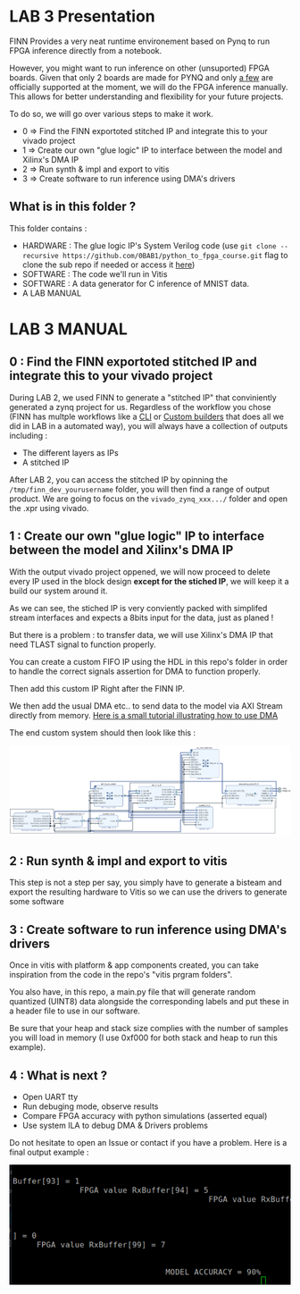 # LAB 3 Presentation

FINN Provides a very neat runtime environement based on Pynq to run FPGA inference directly from a notebook.

However, you might want to run inference on other (unsuported) FPGA boards. Given that only 2 boards are made for PYNQ and only [a few](http://www.pynq.io/boards.html) are officially supported at the moment, we will do the FPGA inference manually.
This allows for better understanding and flexibility for your future projects.

To do so, we will go over various steps to make it work.

- 0 => Find the FINN exportoted stitched IP and integrate this to your vivado project
- 1 => Create our own "glue logic" IP to interface between the model and Xilinx's DMA IP
- 2 => Run synth & impl and export to vitis
- 3 => Create software to run inference using DMA's drivers

## What is in this folder ?

This folder contains :

- HARDWARE : The glue logic IP's System Verilog code (use ```git clone --recursive https://github.com/0BAB1/python_to_fpga_course.git``` flag to clone the sub repo if needed or access it [here](https://github.com/0BAB1/Axi-Stream-FIFO-for-FINN))
- SOFTWARE : The code we'll run in Vitis
- SOFTWARE : A data generator for C inference of MNIST data.
- A LAB MANUAL

# LAB 3 MANUAL

## 0 : Find the FINN exportoted stitched IP and integrate this to your vivado project

During LAB 2, we used FINN to generate a "stitched IP" that conviniently generated a zynq project for us. Regardless of the workflow you chose (FINN has multple workflows like a [CLI](https://finn.readthedocs.io/en/latest/command_line.html) or [Custom builders](https://finn.readthedocs.io/en/latest/command_line.html) that does all we did in LAB in a automated way), you will always have a collection of outputs including :

- The different layers as IPs
- A stitched IP

After LAB 2, you can access the stitched IP by opinning the ```/tmp/finn_dev_yourusername``` folder, you will then find a range of output product.
We are going to focus on the ```vivado_zynq_xxx.../``` folder and open the .xpr using vivado.

## 1 : Create our own "glue logic" IP to interface between the model and Xilinx's DMA IP

With the output vivado project oppened, we will now proceed to delete every IP used in the block design **except for the stiched IP**, we will keep it a build our system around it.

As we can see, the stiched IP is very conviently packed with simplifed stream interfaces and expects a 8bits input for the data, just as planed !

But there is a problem : to transfer data, we will use Xilinx's DMA IP that need TLAST signal to function properly.

You can create a custom FIFO IP using the HDL in this repo's folder in order to handle the correct signals assertion for DMA to function properly.

Then add this custom IP Right after the FINN IP.

We then add the usual DMA etc.. to send data to the model via AXI Stream directly from memory. [Here is a small tutorial illustrating how to use DMA](https://www.youtube.com/watch?v=aySO9jCKj9g)

The end custom system should then look like this :

![Final system image](./final_custom_system.png)

## 2 : Run synth & impl and export to vitis

This step is not a step per say, you simply have to generate a bisteam and export the resulting hardware to Vitis so we can use the drivers to generate some software

## 3 : Create software to run inference using DMA's drivers

Once in vitis with platform & app components created, you can take inspiration from the code in the repo's "vitis prgram folders".

You also have, in this repo, a main.py file that will generate random quantized (UINT8) data alongside the corresponding labels and put these in a header file to use in our software.

Be sure that your heap and stack size complies with the number of samples you will load in memory (I use 0xf000 for both stack and heap to run this example).

## 4 : What is next ?

- Open UART tty
- Run debuging mode, observe results
- Compare FPGA accuracy with python simulations (asserted equal)
- Use system ILA to debug DMA & Drivers problems

Do not hesitate to open an Issue or contact if you have a problem. Here is a final output example :

![final output image](final_output.png)